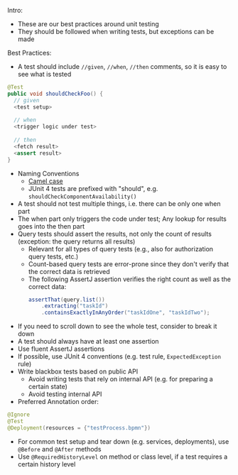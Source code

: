 Intro:

* These are our best practices around unit testing
* They should be followed when writing tests, but exceptions can be made

Best Practices:

* A test should include `//given`, `//when`, `//then` comments, so it is easy to see what is tested
```java
@Test
public void shouldCheckFoo() {
  // given
  <test setup>
  
  // when
  <trigger logic under test>
  
  // then
  <fetch result>  
  <assert result>
}
```
* Naming Conventions
  * [Camel case](https://en.wikipedia.org/wiki/Camel_case)
  * JUnit 4 tests are prefixed with "should", e.g. `shouldCheckComponentAvailability()`
* A test should not test multiple things, i.e. there can be only one when part
* The when part only triggers the code under test; Any lookup for results goes into the then part
* Query tests should assert the results, not only the count of results (exception: the query returns all results)
  * Relevant for all types of query tests (e.g., also for authorization query tests, etc.)
  * Count-based query tests are error-prone since they don't verify that the correct data is retrieved
  * The following AssertJ assertion verifies the right count as well as the correct data: 
    ```java 
    assertThat(query.list())
        .extracting("taskId")
        .containsExactlyInAnyOrder("taskIdOne", "taskIdTwo");
    ```
* If you need to scroll down to see the whole test, consider to break it down
* A test should always have at least one assertion
* Use fluent AssertJ assertions
* If possible, use JUnit 4 conventions (e.g. test rule, `ExpectedException` rule)
* Write blackbox tests based on public API
  * Avoid writing tests that rely on internal API (e.g. for preparing a certain state)
  * Avoid testing internal API
* Preferred Annotation order:
```java
@Ignore
@Test
@Deployment(resources = {"testProcess.bpmn"})
```
* For common test setup and tear down (e.g. services, deployments), use `@Before` and `@After` methods
* Use `@RequiredHistoryLevel` on method or class level, if a test requires a certain history level
